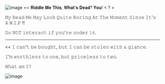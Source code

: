 ![image](https://github.com/user-attachments/assets/4388e6fa-d8a2-45e5-aacd-cac73eb5d5a7)
<< 𝐑𝐢𝐝𝐝𝐥𝐞 𝐌𝐞 𝐓𝐡𝐢𝐬, 𝐖𝐡𝐚𝐭'𝐬 𝐃𝐞𝐚𝐝? 𝐘𝐨𝐮! < ? > 

𝙼𝚢 𝚁𝚎𝚊𝚍 𝙼𝚎 𝙼𝚊𝚢 𝙻𝚘𝚘𝚔 𝚀𝚞𝚒𝚝𝚎 𝙱𝚘𝚛𝚒𝚗𝚐 𝙰𝚝 𝚃𝚑𝚎 𝙼𝚘𝚖𝚎𝚗𝚝 𝚂𝚒𝚗𝚌𝚎 𝙸𝚝'𝚜 𝙰 𝚆.𝙸.𝙿 !!

𝙳𝚘 𝙽𝙾𝚃 𝚒𝚗𝚝𝚎𝚛𝚊𝚌𝚝 𝚒𝚏 𝚢𝚘𝚞'𝚛𝚎 𝚞𝚗𝚍𝚎𝚛 𝟷𝟼.

---------------

<< 𝙸 𝚌𝚊𝚗'𝚝 𝚋𝚎 𝚋𝚘𝚞𝚐𝚑𝚝, 𝚋𝚞𝚝 𝙸 𝚌𝚊𝚗 𝚋𝚎 𝚜𝚝𝚘𝚕𝚎𝚗 𝚠𝚒𝚝𝚑 𝚊 𝚐𝚕𝚊𝚗𝚌𝚎. 

𝙸'𝚖 𝚠𝚘𝚛𝚝𝚑𝚕𝚎𝚜𝚜 𝚝𝚘 𝚘𝚗𝚎, 𝚋𝚞𝚝 𝚙𝚛𝚒𝚌𝚎𝚕𝚎𝚜𝚜 𝚝𝚘 𝚝𝚠𝚘. 

𝚆𝚑𝚊𝚝 𝚊𝚖 𝙸❔ 

![image](https://github.com/user-attachments/assets/26d06847-de91-4dde-bd69-709dc3f8cbd4)
